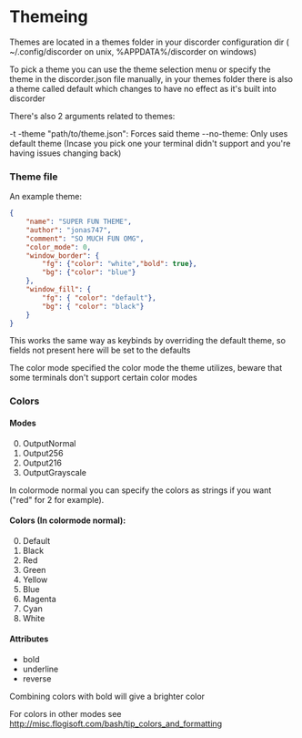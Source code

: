 # Themeing

Themes are located in a themes folder in your discorder configuration dir ( ~/.config/discorder on unix, %APPDATA%/discorder on windows) 

To pick a theme you can use the theme selection menu or specify the theme in the discorder.json file manually, in your themes folder there is also a theme called default which changes to have no effect as it's built into discorder

There's also 2 arguments related to themes:

-t -theme "path/to/theme.json": Forces said theme
--no-theme: Only uses default theme (Incase you pick one your terminal didn't support and you're having issues changing back)

### Theme file

An example theme: 

```json
{
    "name": "SUPER FUN THEME",
    "author": "jonas747",
    "comment": "SO MUCH FUN OMG",
    "color_mode": 0,
    "window_border": {
        "fg": {"color": "white","bold": true},
        "bg": {"color": "blue"}
    },
    "window_fill": {
        "fg": { "color": "default"},
        "bg": { "color": "black"}
    }
}
```

This works the same way as keybinds by overriding the default theme, so fields not present here will be set to the defaults

The color mode specified the color mode the theme utilizes, beware that some terminals don't support certain color modes


### Colors

#### Modes

 0. OutputNormal
 1. Output256
 2. Output216
 3. OutputGrayscale

In colormode normal you can specify the colors as strings if you want ("red" for 2 for example).

#### Colors (In colormode normal): 

0. Default
1. Black
2. Red
3. Green
4. Yellow
5. Blue
6. Magenta
7. Cyan
8. White

#### Attributes

 - bold
 - underline
 - reverse

Combining colors with bold will give a brighter color

For colors in other modes see http://misc.flogisoft.com/bash/tip_colors_and_formatting